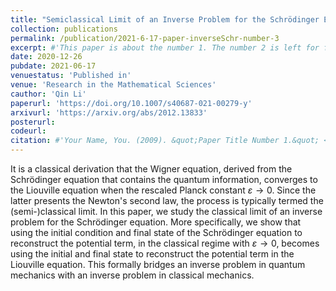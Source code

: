```yaml
---
title: "Semiclassical Limit of an Inverse Problem for the Schrödinger Equation"
collection: publications
permalink: /publication/2021-6-17-paper-inverseSchr-number-3
excerpt: #'This paper is about the number 1. The number 2 is left for future work.'
date: 2020-12-26
pubdate: 2021-06-17
venuestatus: 'Published in'
venue: 'Research in the Mathematical Sciences'
cauthor: 'Qin Li'
paperurl: 'https://doi.org/10.1007/s40687-021-00279-y'
arxivurl: 'https://arxiv.org/abs/2012.13833'
posterurl: 
codeurl: 
citation: #'Your Name, You. (2009). &quot;Paper Title Number 1.&quot; <i>Journal 1</i>. 1(1).'
---
```

It is a classical derivation that the Wigner equation, derived from the Schrödinger equation that contains the quantum information, converges to the Liouville equation when the rescaled Planck constant $\varepsilon \to 0$. Since the latter presents the Newton's second law, the process is typically termed the (semi-)classical limit. In this paper, we study the classical limit of an inverse problem for the Schrödinger equation. More specifically, we show that using the initial condition and final state of the Schrödinger equation to reconstruct the potential term, in the classical regime with $\varepsilon \to 0$, becomes using the initial and final state to reconstruct the potential term in the Liouville equation. This formally bridges an inverse problem in quantum mechanics with an inverse problem in classical mechanics.
